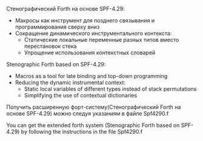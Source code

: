 Стенографический Forth на основе SPF-4.29:
- Макросы как инструмент для позднего связывания и программирования сверху вниз
- Сокращение динамического инструментального контекста:
    - Статические локальные переменные разных типов вместо перестановок стека
    - Упрощение использования контекстных словарей

Stenographic Forth based on SPF-4.29:
- Macros as a tool for late binding and top-down programming
- Reducing the dynamic instrumental context:
   - Static local variables of different types instead of stack permutations
   - Simplifying the use of contextual dictionaries

Получить расширенную форт-систему(Стенографический Forth на основе SPF-4.29) можно следуя указаниям в файле Spf4290.f

You can get the extended forth system (Stenographic Forth based on SPF-4.29) by following the instructions in the file Spf4290.f
